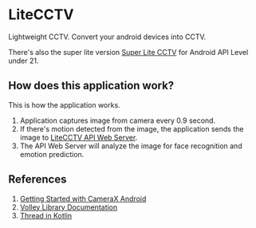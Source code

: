 # LiteCCTV

Lightweight CCTV. Convert your android devices into CCTV.

There's also the super lite version <a href="https://github.com/ADryInkCartridge/LiteCCTVvery">Super Lite CCTV</a> for Android API Level under 21.

## How does this application work?
This is how the application works.
1. Application captures image from camera every 0.9 second.
2. If there's motion detected from the image, the application sends the image to <a href="https://github.com/ADryInkCartridge/LiteCCTVAPI">LiteCCTV API Web Server</a>.
3. The API Web Server will analyze the image for face recognition and emotion prediction.

## References
1. <a href="https://developer.android.com/codelabs/camerax-getting-started">Getting Started with CameraX Android</a>
2. <a href="https://developer.android.com/training/volley">Volley Library Documentation</a>
3. <a href="https://kotlinlang.org/api/latest/jvm/stdlib/kotlin.concurrent/thread.html">Thread in Kotlin</a>
